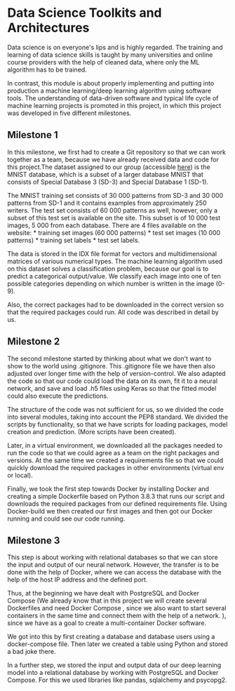 # Data Science Toolkits and Architectures

Data science is on everyone's lips and is highly regarded. The training and learning of data science skills is taught by many universities and online course providers with the help of cleaned data, where only the ML algorithm has to be trained. 

In contrast, this module is about properly implementing and putting into production a machine learning/deep learning algorithm using software tools. The understanding of data-driven software and typical life cycle of machine learning projects is promoted in this project, in which this project was developed in five different milestones. 


## Milestone 1 

In this milestone, we first had to create a Git repository so that we can work together as a team, because we have already received data and code for this project.The dataset assigned to our group (accessible [here](http://yann.lecun.com/exdb/mnist/)) is the MNIST database, which is a subset of a larger database MNIST that consists of Special Database 3 (SD-3) and Special Database 1 (SD-1).

The MNIST training set consists of 30 000 patterns from SD-3 and 30 000 patterns from SD-1 and it contains examples from approximately 250 writers. The test set consists of 60 000 patterns as well, however, only a subset of this test set is available on the site. This subset is of 10 000 test images, 5 000 from each database. There are 4 files available on the website: * training set images (60 000 patterns) * test set images (10 000 patterns) * training set labels * test set labels. 

The data is stored in the IDX file format for vectors and multidimensional matrices of various numerical types. The machine learning algorithm used on this dataset solves a classification problem, because our goal is to predict a categorical output/value. We classify each image into one of ten possible categories depending on which number is written in the image (0-9).

Also, the correct packages had to be downloaded in the correct version so that the required packages could run. All code was described in detail by us.


## Milestone 2

The second milestone started by thinking about what we don't want to show to the world using .gitignore. This .gitignore file we have then also adjusted over longer time with the help of version-control. We also adapted the code so that our code could load the data on its own, fit it to a neural network, and save and load .h5 files using Keras so that the fitted model could also execute the predictions.

The structure of the code was not sufficient for us, so we divided the code into several modules, taking into account the PEP8 standard. We divided the scripts by functionality, so that we have scripts for loading packages, model creation and prediction. (More scripts have been created).

Later, in a virtual environment, we downloaded all the packages needed to run the code so that we could agree as a team on the right packages and versions. At the same time we created a requirements file so that we could quickly download the required packages in other environments (virtual env or local).

Finally, we took the first step towards Docker by installing Docker and creating a simple Dockerfile based on Python 3.8.3 that runs our script and downloads the required packages from our defined requirements file. Using Docker-build we then created our first images and then got our Docker running and could see our code running.


## Milestone 3

This step is about working with relational databases so that we can store the input and output of our neural network. However, the transfer is to be done with the help of Docker, where we can access the database with the help of the host IP address and the defined port. 

Thus, at the beginning we have dealt with PostgreSQL and Docker Compose (We already know that in this project we will create several Dockerfiles and need Docker Compose , since we also want to start several containers in the same time and connect them with the help of a network. ), since we have as a goal to create a multi-container Docker software.

We got into this by first creating a database and database users using a docker-compose file.  Then later we created a table using Python and stored a bad joke there. 

In a further step, we stored the input and output data of our deep learning model into a relational database by working with PostgreSQL and Docker Compose. For this we used libraries like pandas, sqlalchemy and psycopg2. 

